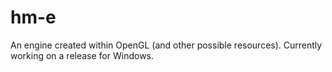 # hm-e
An engine created within OpenGL (and other possible resources).
Currently working on a release for Windows.
